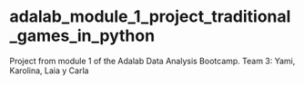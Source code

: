 # adalab_module_1_project_traditional_games_in_python
Project from module 1 of the Adalab Data Analysis Bootcamp. Team 3: Yami, Karolina, Laia y Carla

